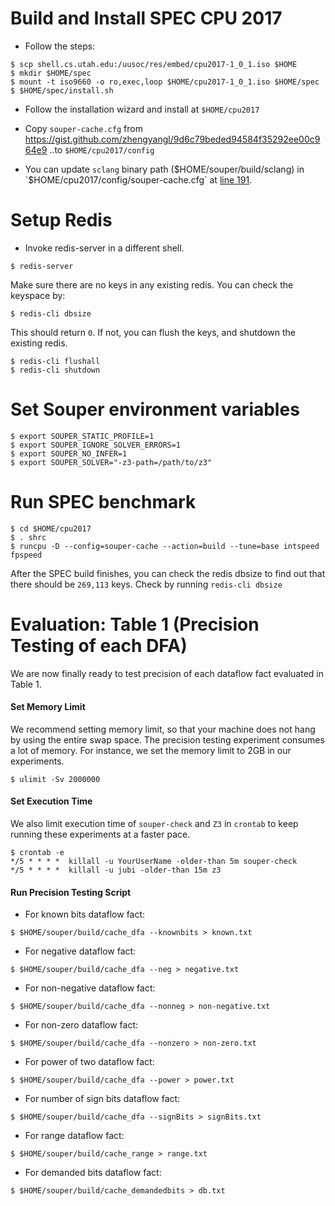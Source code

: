 # Build and Install SPEC CPU 2017

- Follow the steps:
```
$ scp shell.cs.utah.edu:/uusoc/res/embed/cpu2017-1_0_1.iso $HOME
$ mkdir $HOME/spec
$ mount -t iso9660 -o ro,exec,loop $HOME/cpu2017-1_0_1.iso $HOME/spec
$ $HOME/spec/install.sh
```

- Follow the installation wizard and install at `$HOME/cpu2017`

- Copy `souper-cache.cfg` from https://gist.github.com/zhengyangl/9d6c79beded94584f35292ee00c964e9
..to `$HOME/cpu2017/config`

- You can update `sclang` binary path ($HOME/souper/build/sclang)
in `$HOME/cpu2017/config/souper-cache.cfg`
at [line 191](https://gist.github.com/zhengyangl/9d6c79beded94584f35292ee00c964e9#file-souper-cache-cfg-L191).

# Setup Redis

- Invoke redis-server in a different shell.
```
$ redis-server
```
Make sure there are no keys
in any existing redis. You can check the keyspace by:
```
$ redis-cli dbsize
```
This should return `0`. If not, you can flush the keys, and shutdown the existing redis.
```
$ redis-cli flushall
$ redis-cli shutdown
```

# Set Souper environment variables

```
$ export SOUPER_STATIC_PROFILE=1
$ export SOUPER_IGNORE_SOLVER_ERRORS=1
$ export SOUPER_NO_INFER=1
$ export SOUPER_SOLVER="-z3-path=/path/to/z3"
```

# Run SPEC benchmark
```
$ cd $HOME/cpu2017
$ . shrc
$ runcpu -D --config=souper-cache --action=build --tune=base intspeed fpspeed
```
After the SPEC build finishes, you can check the redis dbsize to find
out that there should be `269,113` keys. Check by running `redis-cli dbsize`

# Evaluation: Table 1 (Precision Testing of each DFA)

We are now finally ready to test precision of each dataflow fact
evaluated in Table 1.

#### Set Memory Limit
We recommend setting memory limit, so that your machine does not hang
by using the entire swap space. The precision testing experiment
consumes a lot of memory. For instance, we set the memory limit to
2GB in our experiments.
```
$ ulimit -Sv 2000000
```
#### Set Execution Time
We also limit execution time of `souper-check` and `Z3` in `crontab`
to keep running these experiments at a faster pace.
```
$ crontab -e
*/5 * * * *  killall -u YourUserName -older-than 5m souper-check
*/5 * * * *  killall -u jubi -older-than 15m z3
```

#### Run Precision Testing Script
- For known bits dataflow fact:
```
$ $HOME/souper/build/cache_dfa --knownbits > known.txt
```

- For negative dataflow fact:
```
$ $HOME/souper/build/cache_dfa --neg > negative.txt
```

- For non-negative dataflow fact:
```
$ $HOME/souper/build/cache_dfa --nonneg > non-negative.txt
```

- For non-zero dataflow fact:
```
$ $HOME/souper/build/cache_dfa --nonzero > non-zero.txt
```

- For power of two dataflow fact:
```
$ $HOME/souper/build/cache_dfa --power > power.txt
```

- For number of sign bits dataflow fact:
```
$ $HOME/souper/build/cache_dfa --signBits > signBits.txt
```

- For range dataflow fact:
```
$ $HOME/souper/build/cache_range > range.txt
```

- For demanded bits dataflow fact:
```
$ $HOME/souper/build/cache_demandedbits > db.txt
```


